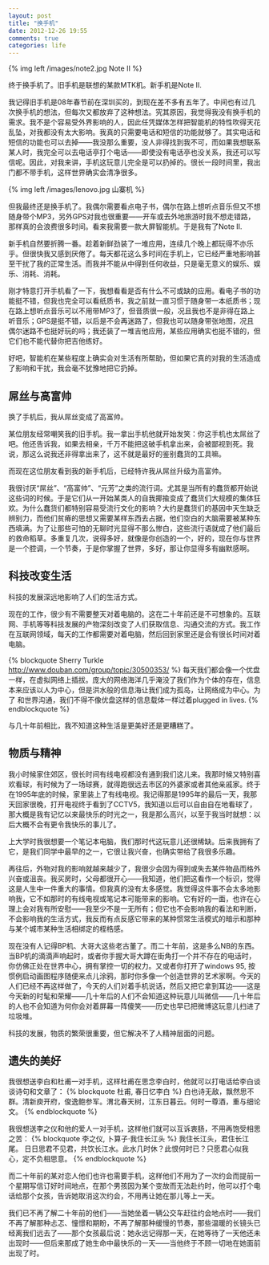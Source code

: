 ```yaml
---
layout: post
title: "换手机"
date: 2012-12-26 19:55
comments: true
categories: life
---
```


{% img left /images/note2.jpg Note II %}

终于换手机了。旧手机是联想的某款MTK机。新手机是Note II.

我记得旧手机是08年春节前在深圳买的，到现在差不多有五年了。中间也有过几次换手机的想法，但每次又都放弃了这种想法。究其原因，我觉得我没有换手机的需求。我不是个容易受外界影响的人，因此任凭媒体怎样把智能机的特性吹得天花乱坠，对我都没有太大影响。我真的只需要电话和短信的功能就够了。其实电话和短信的功能也可以去掉——我没那么重要，没人非得找到我不可，而如果我想联系某人时，我完全可以去电话亭打个电话——即使没有电话亭也没关系，我还可以写信呢。因此，对我来讲，手机这玩意儿完全是可以扔掉的。很长一段时间里，我出门都不带手机，这样世界确实会清净很多。

<!--more-->

{% img left /images/lenovo.jpg 山寨机 %}

但我最终还是换手机了。我偶尔需要看点电子书，偶尔在路上想听点音乐但又不想随身带个MP3，另外GPS对我也很重要——开车或去外地旅游时我不想走错路，那样真的会浪费很多时间。看来我需要一款大屏智能机。于是我有了Note II.

新手机自然要折腾一番。趁着新鲜劲装了一堆应用，连续几个晚上都玩得不亦乐乎。但很快我又感到厌倦了。每天都花这么多时间在手机上，它已经严重地影响甚至干扰了我的正常生活。而我并不能从中得到任何收益，只是毫无意义的娱乐、娱乐、消耗、消耗。

刚才特意打开手机看了一下，我想看看是否有什么不可或缺的应用。看电子书的功能挺不错，但我也完全可以看纸质书，我之前就一直习惯于随身带一本纸质书；现在路上想听点音乐可以不用带MP3了，但音质很一般，况且我也不是非得在路上听音乐；GPS是挺不错，以后是不会再迷路了，但我也可以随身带张地图，况且偶尔迷路不也挺好玩的吗；我还装了一堆吉他应用，某些应用确实也挺不错的，但它们也不能代替你把吉他练好。

好吧，智能机在某些程度上确实会对生活有所帮助，但如果它真的对我的生活造成了影响和干扰，我会毫不犹豫地把它扔掉。

## 屌丝与高富帅

换了手机后，我从屌丝变成了高富帅。

某位朋友经常嘲笑我的旧手机。我一拿出手机他就开始发笑：你这手机也太屌丝了吧。他还告诉我，如果去相亲，千万不能把这破手机拿出来，会被鄙视到死。我说，那这么说我还非得拿出来了，这不就是最好的鉴别蠢货的工具嘛。

而现在这位朋友看到我的新手机后，已经特许我从屌丝升级为高富帅。

我很讨厌“屌丝”、“高富帅”、“元芳”之类的流行词。尤其是当所有的蠢货都开始说这些词的时候。于是它们从一开始某类人的自我揶揄变成了蠢货们大规模的集体狂欢。为什么蠢货们都特别容易受流行文化的影响？大约是蠢货们的基因中天生缺乏辨别力，而他们贫瘠的思想又需要某样东西去占据，他们空白的大脑需要被某种东西填满。为了让那些可怕的无聊时光显得不那么惨白，这些流行语就成了他们最后的救命稻草。多重复几次，说得多好，就像是你创造的一个，好的，现在你与世界是一个腔调，一个节奏，于是你掌握了世界，多好，那让你显得多有幽默感啊。

## 科技改变生活

科技的发展深远地影响了人们的生活方式。

现在的工作，很少有不需要整天对着电脑的。这在二十年前还是不可想象的。互联网、手机等等科技发展的产物深刻改变了人们获取信息、沟通交流的方式。我工作在互联网领域，每天的工作都需要对着电脑，然后回到家里还是会有很长时间对着电脑。

{% blockquote Sherry Turkle http://www.douban.com/group/topic/30500353/ %}
每天我们都会像一个优盘一样，在虚拟网络上插拔。庞大的网络海洋几乎淹没了我们作为个体的存在，信息本来应该以人为中心，但是洪水般的信息海让我们成为孤岛，让网络成为中心。为了 和世界沟通，我们不得不像优盘这样的信息载体一样过着plugged in lives.
{% endblockquote %}

与几十年前相比，我不知道这种生活是更美好还是更糟糕了。

## 物质与精神

我小时候家住郊区，很长时间有线电视都没有通到我们这儿来。我那时候又特别喜欢看球，有时候为了一场球赛，就得跑很远去市区的外婆家或者其他亲戚家。终于在1995年底的时候，家里装上了有线电视。我记得那是1995年的最后一天，我那天回家很晚，打开电视终于看到了CCTV5，我知道以后可以自由自在地看球了，那大概是我有记忆以来最快乐的时光之一，我是那么高兴，以至于我当时就想：以后大概不会有更令我快乐的事儿了。

上大学时我很想要一个笔记本电脑，我们那时代这玩意儿还很稀缺。后来我拥有了它，是我们同学中最早的之一，它很让我兴奋，也确实带给了我很多乐趣。

再往后，外物对我的影响就越来越少了，我很少会因为得到或失去某件物品而格外兴奋或沮丧。我买房时，父母都很开心——我知道，他们把这看作一个标识，觉得这是人生中一件重大的事情。但我真的没有太多感觉。我觉得这件事不会太多地影响我，它不如那时的有线电视或笔记本可能带来的影响。它有好的一面，也许在心理上会对我有所安慰——我至少不是一无所有；但它也不会影响我的看法和判断，不会影响我的生活方式，我反而有点反感它带来的某种惯常生活模式的暗示和那种与某个城市某种生活相绑定的桎梏感。

现在没有人记得BP机、大哥大这些老古董了。而二十年前，这是多么NB的东西。当BP机的滴滴声响起时，或者你手握大哥大蹲在街角打一个并不存在的电话时，你仿佛正处在世界中心，拥有掌控一切的权力。又或者你打开了windows 95, 按惯例启动画图程序随便来点儿涂鸦，那时你多像一个创造世界的艺术家啊。今天的人们已经不再这样做了，今天的人们对着手机说话，然后又把它拿到耳边——这是今天新的时髦和荣耀——几十年后的人们不会知道这种玩意儿叫微信——几十年后的人也不会知道为何你会对着屏幕一阵傻笑——历史也早已把微博这玩意儿扫进了垃圾堆。

科技的发展，物质的繁荣很重要，但它解决不了人精神层面的问题。

## 遗失的美好

我很想送李白和杜甫一对手机，这样杜甫在思念李白时，他就可以打电话给李白谈谈诗句和文章了：
{% blockquote 杜甫, 春日忆李白 %}
白也诗无敌，飘然思不群。清新庾开府，俊逸鲍参军。渭北春天树，江东日暮云。何时一尊酒，重与细论文。
{% endblockquote %}

我很想送李之仪和他的爱人一对手机，这样他们就可以互诉衷肠，不用再饱受相思之苦：
{% blockquote 李之仪, 卜算子·我住长江头 %}
我住长江头，君住长江尾。 日日思君不见君，共饮长江水。此水几时休？此恨何时已？只愿君心似我心，定不负相思意。
{% endblockquote %}

而二十年前的某对恋人他们也许也需要手机，这样他们不用为了一次约会而提前一个星期写信订好时间地点，在那个男孩因为某个变故而无法赴约时，他可以打个电话给那个女孩，告诉她取消这次约会，不用再让她在那儿等上一天。

我们已不再了解二十年前的他们——当她坐着一辆公交车赶往约会地点时——我们不再了解那种忐忑、憧憬和期盼，不再了解那种缓慢的节奏，那些温暖的长镜头已经离我们远去了——那个女孩最后说：她永远记得那一天，在她等待了一天他还未出现时——但后来那成了她生命中最快乐的一天——当他终于不顾一切地在她面前出现了时。
